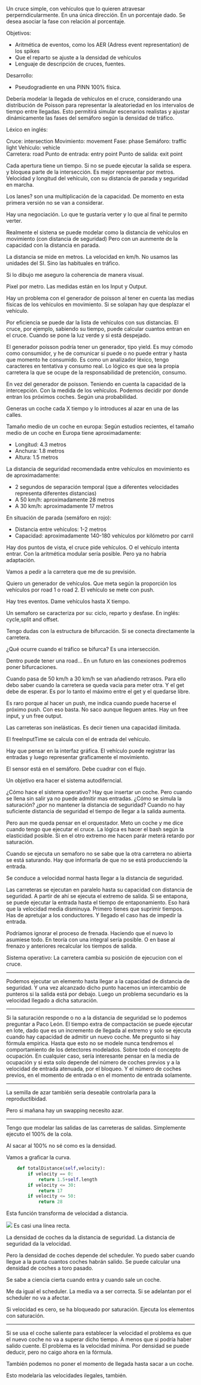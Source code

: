 Un cruce simple, con vehículos que lo quieren atravesar perperndicularmente. En una única dirección.
En un porcentaje dado.
Se desea asociar la fase con relación al porcentaje.

Objetivos:

- Aritmética de eventos, como los AER (Adress event representation) de los spikes
- Que el reparto se ajuste a la densidad de vehículos
- Lenguaje de descripción de cruces, fuentes.

Desarrollo:
- Pseudogradiente en una PINN 100% física.

Debería modelar la llegada de vehículos en el cruce, considerando una distribución de Poisson para representar la aleatoriedad en los intervalos de tiempo entre llegadas. Esto permitirá simular escenarios realistas y ajustar dinámicamente las fases del semáforo según la densidad de tráfico.

Léxico en inglés:

Cruce: intersection
Movimiento: movement
Fase: phase
Semáforo: traffic light
Vehículo: vehicle   
Carretera: road
Punto de entrada: entry point
Punto de salida: exit point

Cada apertura tiene un tiempo.
Si no se puede ejecutar la salida se espera. y bloquea parte de la intersección.
Es mejor representar por metros. Velocidad y longitud del vehículo, con su distancia de parada y seguridad en marcha.

Los lanes? son una multiplicación de la capacidad. De momento en esta primera versión no se van a considerar.

Hay una negociación. Lo que te gustaría verter y lo que al final te permito verter.

Realmente el sistena se puede modelar como la distancia de vehículos en movimiento (con distancia de seguridad) Pero con un aunmente de la capacidad con la distancia en parada. 

La distancia se mide en metros.
La velocidad en km/h.
No usamos las unidades del SI. Sino las habituales en tráfico.

Si lo dibujo me aseguro la coherencia de manera visual.

Pixel por metro. Las medidas están en los Input y Output.

Hay un problema con el generador de poisson al tener en cuenta las medias físicas de los vehículos en movimiento. Si se solapan hay que desplazar el vehículo.

Por eficiencia se puede dar la lista de vehículos con sus distancias. El cruce, por ejemplo, sabiendo su tiempo, puede calcular cuantos entran en el cruce. Cuando se pone la luz verde y si está despejado.

El generador poisson podría tener un generador, tipo yield. Es muy cómodo como consumidor, y he de comunicar si puede o no puede entrar y hasta que momento he consumido.
Es como un analizador léxico, tengo caracteres en tentativa y consumo real. Lo lógico es que sea la propia carretera la que se ocupe de la responsabilidad de pretención, consumo. 

En vez del generador de poisson.
Teniendo en cuenta la capacidad de la intercepción.
Con la medida de los vehículos.
Podemos decidir por donde entran los próximos coches.
Según una probabilidad.

Generas un coche cada X tiempo y lo introduces al azar en una de las calles.

Tamaño medio de un coche en europa:
Según estudios recientes, el tamaño medio de un coche en Europa tiene aproximadamente:

- Longitud: 4.3 metros
- Anchura: 1.8 metros
- Altura: 1.5 metros

La distancia de seguridad recomendada entre vehículos en movimiento es de aproximadamente:
- 2 segundos de separación temporal (que a diferentes velocidades representa diferentes distancias)
- A 50 km/h: aproximadamente 28 metros
- A 30 km/h: aproximadamente 17 metros

En situación de parada (semáforo en rojo):
- Distancia entre vehículos: 1-2 metros
- Capacidad: aproximadamente 140-180 vehículos por kilómetro por carril

Hay dos puntos de vista, el cruce pide vehículos. 
O el vehículo intenta entrar.
Con la aritmética modular sería posible.
Pero ya no habría adaptación.

Vamos a pedir a la carretera que me de su previsión.

Quiero un generador de vehículos. Que meta según la proporción los vehículos por road 1 o road 2.
El vehículo se mete con push.

Hay tres eventos.
Dame vehículos hasta X tiempo.


Un semaforo se caracteriza por su:
ciclo, reparto y desfase.
En inglés:
cycle,split and offset.

Tengo dudas con la estructura de bifurcación.
Si se conecta directamente la carretera.

¿Qué ocurre cuando el tráfico se bifurca?
Es una intersección. 

Dentro puede tener una road...
En un futuro en las conexiones podremos poner bifurcaciones.

Cuando pasa de 50 km/h a 30 km/h se van añadiendo retrasos.
Para ello debo saber cuando la carretera se queda vacia para meter otra.
Y el get debe de esperar. Es por lo tanto el máximo entre el get y el quedarse libre.

Es raro porque al hacer un push, me indica cuando puede hacerse el próximo push.
Con eso basta. 
No saco aunque lleguen antes.
Hay un free input, y un free output.

Las carreteras son inelásticas.
Es decir tienen una capacidad ilimitada.

El freeInputTime se calcula con el de entrada del vehículo.

Hay que pensar en la interfaz gráfica.
El vehículo puede registrar las entradas y luego representar graficamente el movimiento.

El sensor está en el semáforo.
Debe cuadrar con el flujo.

Un objetivo era hacer el sistema autodiferncial. 

¿Cómo hace el sistema operativo?
Hay que insertar un coche. Pero cuando se llena sin salir ya no puede admitir mas entradas.
¿Cómo se simula la saturación?
¿por no mantener la distancia de seguridad?
Cuando no hay suficiente distancia de seguridad el tiempo de llegar a la salida aumenta. 

Pero aun me queda pensar en el orquestador.
Meto un coche y me dice cuando tengo que ejecutar el cruce.
La lógica es hacer el bash según la elasticidad posible.
Si en el otro extremo me hacen parár meterá retardo por saturación.

Cuando se ejecuta un semaforo no se sabe que la otra carretera no abierta se está saturando.
Hay que informarla de que no se está producciendo la entrada.

Se conduce a velocidad normal hasta llegar a la distancia de seguridad.

Las carreteras se ejecutan en paralelo hasta su capacidad con distancia de seguridad. 
A partir de ahí se ejecuta el extremo de salida.
Si se entapona, se puede ejecutar la entrada hasta el tiempo de entaponamiento.
Eso hará que la velocidad media disminuya.
Primero tienes que suprimir tiempos. Has de apretujar a los conductores.
Y llegado el caso has de impedir la entrada.

Podríamos ignorar el proceso de frenada. Haciendo que el nuevo lo asumiese todo. En teoría con una integral sería posible. O en base al frenazo y anteriores recalcular los tiempos de salida.

Sistema operativo:
La carretera cambia su posición de ejecucion con el cruce.

---

Podemos ejecutar un elemento hasta llegar a la capacidad de distancia de seguridad.
Y una vez alcanzado dicho punto hacemos un intercambio de punteros si la salida está por debajo.
Luego un problema secundario es la velocidad llegado a dicha saturación.

--- 

Si la saturación responde o no a la distancia de seguridad se lo podemos preguntar a Paco León. 
El tiempo extra de compactación se puede ejecutar en lote, dado que es un incremento de llegada al extremo y solo se ejecuta cuando hay capacidad de admitir un nuevo coche. 
Me pregunto si hay fórmula empirica. 
Hasta que esto no se modele nunca tendremos el comportamiento de los detectores modelados.
Sobre todo el concepto de ocupación. 
En cualquier caso, sería interesante pensar en la media de ocupación y si esta solo depende del número de coches previos y a la velocidad de entrada atenuada, por el bloqueo.
Y el número de coches previos, en el momento de entrada o en el momento de entrada solamente.

---


La semilla de azar también sería deseable controlarla para la reproductibidad.

Pero si mañana hay un swapping necesito azar.

---

Tengo que modelar las salidas de las carreteras de salidas.
Simplemente ejecuto el 100% de la cola.

Al sacar al 100% no sé como es la densidad. 

Vamos a graficar la curva.

```python
    def totalDistance(self,velocity):
        if velocity == 0:
            return 1.5+self.length
        if velocity <= 30:
            return 17
        if velocity <= 50:
            return 28
```
Esta función transforma de velocidad a distancia.

![](assets/17450457701739.jpg)
Es casi una línea recta.

La densidad de coches da la distancia de seguridad.
La distancia de seguridad da la velocidad.

Pero la densidad de coches depende del scheduler.
Yo puedo saber cuando llegue a la punta cuantos coches habrán salido.
Se puede calcular una densidad de coches a toro pasado.

Se sabe a ciencia cierta cuando entra y cuando sale un coche.

Me da igual el scheduler. La media va a ser correcta.
Si se adelantan por el scheduler no va a afectar.

Si velocidad es cero, se ha bloqueado por saturación.
Ejecuta los elementos con saturación.

---

Si se usa el coche saliente para establecer la velocidad el problema es que el nuevo coche no va a superar dicho tiempo.
A menos que si podría haber salido cuente.
El problema es la velocidad mínima.
Por densidad se puede deducir, pero no caigo ahora en la fórmula.

También podemos no poner el momento de llegada hasta sacar a un coche. 

Esto modelaría las velocidades ilegales, también.

